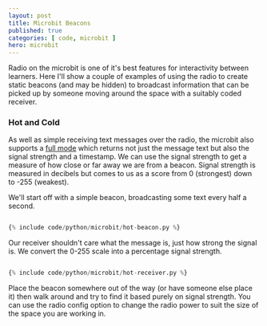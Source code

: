 ```yaml
---
layout: post
title: Microbit Beacons
published: true
categories: [ code, microbit ]
hero: microbit
---
```


Radio on the microbit is one of it's best features for interactivity between learners. Here I'll show a couple of examples of 
using the radio to create static beacons (and may be hidden) to broadcast information that can be picked up by someone 
moving around the space with a suitably coded receiver.

### Hot and Cold

As well as simple receiving text messages over the radio, the microbit also supports a 
<a href="https://microbit-micropython.readthedocs.io/en/latest/radio.html#radio.receive_full">full mode</a> which 
returns not just the message text but also the signal strength and a timestamp. We can use the signal strength to get a 
measure of how close or far away we are from a beacon. Signal strength is measured in decibels but comes to us as a 
score from 0 (strongest) down to -255 (weakest).

We'll start off with a simple beacon, broadcasting some text every half a second. 

```python

{% include code/python/microbit/hot-beacon.py %}

```

Our receiver shouldn't care what the message is, just how strong the signal is. We convert the 0-255 scale into a percentage 
signal strength. 


```python

{% include code/python/microbit/hot-receiver.py %}

```

Place the beacon somewhere out of the way (or have someone else place it) then walk around and try to find it based 
purely on signal strength. You can use the radio config option to change the radio power to suit the size of 
the space you are working in. 


